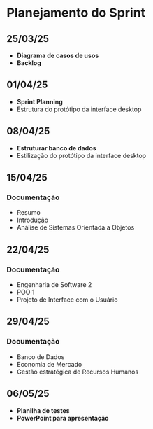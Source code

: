 # Planejamento do Sprint

## 25/03/25
- **Diagrama de casos de usos**
- **Backlog**

## 01/04/25
- **Sprint Planning**
- Estrutura do protótipo da interface desktop

## 08/04/25
- **Estruturar banco de dados**
- Estilização do protótipo da interface desktop

## 15/04/25
### Documentação
- Resumo
- Introdução
- Análise de Sistemas Orientada a Objetos

## 22/04/25
### Documentação
- Engenharia de Software 2
- POO 1
- Projeto de Interface com o Usuário

## 29/04/25
### Documentação
- Banco de Dados
- Economia de Mercado
- Gestão estratégica de Recursos Humanos

## 06/05/25
- **Planilha de testes**
- **PowerPoint para apresentação**